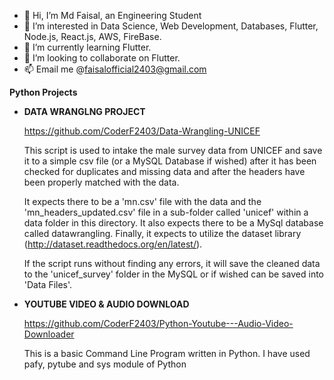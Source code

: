 - 👋 Hi, I’m Md Faisal, an Engineering Student
- 👀 I’m interested in Data Science, Web Development, Databases, Flutter, Node.js, React.js, AWS, FireBase.
- 🌱 I’m currently learning Flutter.
- 💞️ I’m looking to collaborate on Flutter.
- 📫 Email me @faisalofficial2403@gmail.com

<!---
CoderF2403/CoderF2403 is a ✨ special ✨ repository because its `README.md` (this file) appears on your GitHub profile.
You can click the Preview link to take a look at your changes.
--->
**Python Projects**

- **DATA WRANGLNG PROJECT**

  https://github.com/CoderF2403/Data-Wrangling-UNICEF
  
  This script is used to intake the male survey data from UNICEF and save it to a simple csv file
  (or a MySQL Database if wished) after it has been checked for duplicates and missing data and after the headers 
  have been properly matched with the data.
  
  It expects there to be a 'mn.csv' file with the data and the 'mn_headers_updated.csv' file in a sub-folder called 
  'unicef' within a data folder in this directory. It also expects there to be a MySql database called datawrangling.
  Finally, it expects to utilize the dataset library (http://dataset.readthedocs.org/en/latest/).
  
  If the script runs without finding any errors, it will save the cleaned data to the 'unicef_survey' folder in the MySQL 
  or if wished can be saved into 'Data Files'.
  
  

- **YOUTUBE VIDEO & AUDIO DOWNLOAD**

  https://github.com/CoderF2403/Python-Youtube---Audio-Video-Downloader
  
  This is a basic Command Line Program written in Python. I have used pafy, pytube and sys module of Python
  
  
  
  
